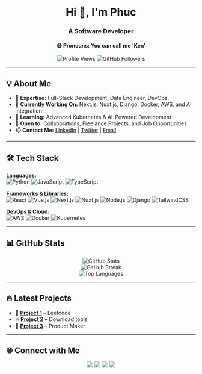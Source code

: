 <h1 align="center">Hi 👋, I'm Phuc</h1>
<h3 align="center">A Software Developer</h3>
<h4 align="center">😄 Pronouns: You can call me 'Ken'</h4>




<p align="center">
  <img src="https://komarev.com/ghpvc/?username=phuctang-it&label=Profile%20Views&color=0e75b6&style=flat" alt="Profile Views" />
  <img src="https://img.shields.io/github/followers/phuctang-it?label=Followers&style=social" alt="GitHub Followers" />
</p>

---

## 💡 About Me
- 🎯 **Expertise:** Full-Stack Development, Data Engineer, DevOps.
- 🚀 **Currently Working On:** Next.js, Nuxt.js, Django, Docker, AWS, and AI Integration
- 🌱 **Learning:** Advanced Kubernetes & AI-Powered Development
- 🎯 **Open to:** Collaborations, Freelance Projects, and Job Opportunities
- 📫 **Contact Me:** [LinkedIn](https://www.linkedin.com/in/phuc-tang) | [Twitter](https://twitter.com/yourhandle) | [Email](mailto:phuc.tangbahong@gmail.com)

---

## 🛠️ Tech Stack  
**Languages:**  
![Python](https://img.shields.io/badge/-Python-3776AB?logo=python&logoColor=white&style=flat)
![JavaScript](https://img.shields.io/badge/-JavaScript-F7DF1E?logo=javascript&logoColor=black&style=flat)
![TypeScript](https://img.shields.io/badge/-TypeScript-3178C6?logo=typescript&logoColor=white&style=flat)  

**Frameworks & Libraries:**  
![React](https://img.shields.io/badge/-React-61DAFB?logo=react&logoColor=black&style=flat)
![Vue.js](https://img.shields.io/badge/-Vue.js-4FC08D?logo=vuedotjs&logoColor=white&style=flat)
![Next.js](https://img.shields.io/badge/-Next.js-000000?logo=nextdotjs&logoColor=white&style=flat)
![Nuxt.js](https://img.shields.io/badge/-Nuxt.js-00C58E?logo=nuxtdotjs&logoColor=white&style=flat)
![Node.js](https://img.shields.io/badge/-Node.js-339933?logo=nodedotjs&logoColor=white&style=flat)
![Django](https://img.shields.io/badge/-Django-092E20?logo=django&logoColor=white&style=flat)
![TailwindCSS](https://img.shields.io/badge/-TailwindCSS-06B6D4?logo=tailwindcss&logoColor=white&style=flat)

**DevOps & Cloud:**  
![AWS](https://img.shields.io/badge/-AWS-232F3E?logo=amazonaws&logoColor=white&style=flat)
![Docker](https://img.shields.io/badge/-Docker-2496ED?logo=docker&logoColor=white&style=flat)
![Kubernetes](https://img.shields.io/badge/-Kubernetes-326CE5?logo=kubernetes&logoColor=white&style=flat)  

---

## 📊 GitHub Stats  
<p align="center">
  <img src="https://github-readme-stats.vercel.app/api?username=phuctang-it&show_icons=true&theme=tokyonight" alt="GitHub Stats" />
  <br/>
  <img src="https://github-readme-streak-stats.herokuapp.com/?user=phuctang-it&theme=tokyonight" alt="GitHub Streak" />
  <br/>
  <img src="https://github-readme-stats.vercel.app/api/top-langs/?username=phuctang-it&layout=compact&theme=tokyonight" alt="Top Languages" />
</p>

---

## 🔥 Latest Projects  
- 🚀 **[Project 1](https://github.com/phuctang-it/project1)** – Leetcode   
- 🔥 **[Project 2](https://github.com/phuctang-it/project2)** – Download tools   
- 🌟 **[Project 3](https://github.com/phuctang-it/project3)** – Product Maker  

---

## 🌐 Connect with Me  
<p align="center">
  <a href="https://www.linkedin.com/in/phuc-tang/"><img src="https://img.shields.io/badge/LinkedIn-0077B5?style=flat&logo=linkedin&logoColor=white"/></a>
  <a href="https://twitter.com/yourhandle"><img src="https://img.shields.io/badge/Twitter-1DA1F2?style=flat&logo=twitter&logoColor=white"/></a>
  <a href="mailto:phuc.tangbahong@gmail.com"><img src="https://img.shields.io/badge/Email-D14836?style=flat&logo=gmail&logoColor=white"/></a>
  <a href="https://phuctang.com"><img src="https://img.shields.io/badge/Website-4285F4?style=flat&logo=google-chrome&logoColor=white"/></a>
</p>
